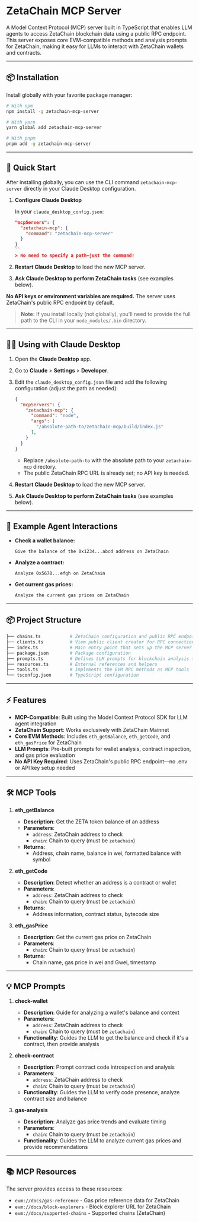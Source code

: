 # ZetaChain MCP Server

A Model Context Protocol (MCP) server built in TypeScript that enables LLM agents to access ZetaChain blockchain data using a public RPC endpoint. This server exposes core EVM-compatible methods and analysis prompts for ZetaChain, making it easy for LLMs to interact with ZetaChain wallets and contracts.

---

## 📦 Installation

Install globally with your favorite package manager:

```bash
# With npm
npm install -g zetachain-mcp-server

# With yarn
yarn global add zetachain-mcp-server

# With pnpm
pnpm add -g zetachain-mcp-server
```

---

## 🚀 Quick Start

After installing globally, you can use the CLI command `zetachain-mcp-server` directly in your Claude Desktop configuration.

1. **Configure Claude Desktop**

   In your `claude_desktop_config.json`:
   ```json
   "mcpServers": {
     "zetachain-mcp": {
       "command": "zetachain-mcp-server"
     }
   }
   ``
   > No need to specify a path—just the command!

2. **Restart Claude Desktop** to load the new MCP server.
3. **Ask Claude Desktop to perform ZetaChain tasks** (see examples below).

**No API keys or environment variables are required.** The server uses ZetaChain's public RPC endpoint by default.

> **Note:** If you install locally (not globally), you'll need to provide the full path to the CLI in your `node_modules/.bin` directory.

---

## 🧑‍💻 Using with Claude Desktop

1. Open the **Claude Desktop** app.
2. Go to **Claude** > **Settings** > **Developer**.
3. Edit the `claude_desktop_config.json` file and add the following configuration (adjust the path as needed):

   ```json
   {
     "mcpServers": {
       "zetachain-mcp": {
         "command": "node",
         "args": [
           "/absolute-path-to/zetachain-mcp/build/index.js"
         ],        
       }
     }
   }
   ```
   - Replace `/absolute-path-to` with the absolute path to your `zetachain-mcp` directory.
   - The public ZetaChain RPC URL is already set; no API key is needed.

4. **Restart Claude Desktop** to load the new MCP server.
5. **Ask Claude Desktop to perform ZetaChain tasks** (see examples below).

---

## 📝 Example Agent Interactions

- **Check a wallet balance:**
  ```
  Give the balance of the 0x1234...abcd address on ZetaChain
  ```
- **Analyze a contract:**
  ```
  Analyze 0x5678...efgh on ZetaChain
  ```
- **Get current gas prices:**
  ```
  Analyze the current gas prices on ZetaChain
  ```

---

## 📦 Project Structure

```bash
├── chains.ts           # ZetaChain configuration and public RPC endpoint
├── clients.ts          # Viem public client creator for RPC connections
├── index.ts            # Main entry point that sets up the MCP server
├── package.json        # Package configuration
├── prompts.ts          # Defines LLM prompts for blockchain analysis tasks
├── resources.ts        # External references and helpers
├── tools.ts            # Implements the EVM RPC methods as MCP tools
└── tsconfig.json       # TypeScript configuration
```

---

## ⚡ Features

- **MCP-Compatible**: Built using the Model Context Protocol SDK for LLM agent integration
- **ZetaChain Support**: Works exclusively with ZetaChain Mainnet
- **Core EVM Methods**: Includes `eth_getBalance`, `eth_getCode`, and `eth_gasPrice` for ZetaChain
- **LLM Prompts**: Pre-built prompts for wallet analysis, contract inspection, and gas price evaluation
- **No API Key Required**: Uses ZetaChain's public RPC endpoint—no .env or API key setup needed

---

## 🛠️ MCP Tools

1. **eth_getBalance**
   - **Description**: Get the ZETA token balance of an address
   - **Parameters**:
     - `address`: ZetaChain address to check
     - `chain`: Chain to query (must be `zetachain`)
   - **Returns**: 
     - Address, chain name, balance in wei, formatted balance with symbol

2. **eth_getCode**
   - **Description**: Detect whether an address is a contract or wallet
   - **Parameters**:
     - `address`: ZetaChain address to check
     - `chain`: Chain to query (must be `zetachain`)
   - **Returns**: 
     - Address information, contract status, bytecode size

3. **eth_gasPrice**
   - **Description**: Get the current gas price on ZetaChain
   - **Parameters**:
     - `chain`: Chain to query (must be `zetachain`)
   - **Returns**: 
     - Chain name, gas price in wei and Gwei, timestamp

---

## 💡 MCP Prompts

1. **check-wallet**
   - **Description**: Guide for analyzing a wallet's balance and context
   - **Parameters**:
     - `address`: ZetaChain address to check
     - `chain`: Chain to query (must be `zetachain`)
   - **Functionality**: Guides the LLM to get the balance and check if it's a contract, then provide analysis

2. **check-contract**
   - **Description**: Prompt contract code introspection and analysis
   - **Parameters**:
     - `address`: ZetaChain address to check
     - `chain`: Chain to query (must be `zetachain`)
   - **Functionality**: Guides the LLM to verify code presence, analyze contract size and balance

3. **gas-analysis**
   - **Description**: Analyze gas price trends and evaluate timing
   - **Parameters**:
     - `chain`: Chain to query (must be `zetachain`)
   - **Functionality**: Guides the LLM to analyze current gas prices and provide recommendations

---

## 📚 MCP Resources

The server provides access to these resources:
- `evm://docs/gas-reference` - Gas price reference data for ZetaChain
- `evm://docs/block-explorers` - Block explorer URL for ZetaChain
- `evm://docs/supported-chains` - Supported chains (ZetaChain)
